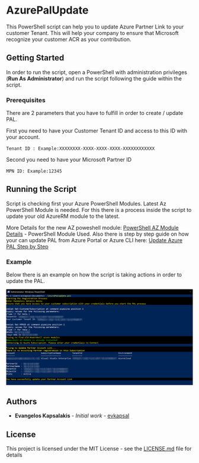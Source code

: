 # AzurePalUpdate

This PowerShell script can help you to update Azure Partner Link to your customer Tenant. This will help your company to ensure that Microsoft recognize your customer ACR as your contribution.

## Getting Started

In order to run the script, open a PowerShell with administration privileges (**Run As Administrator**) and run the script following the guide within the script.

### Prerequisites

There are 2 parameters that you have to fulfill in order to create / update PAL.

First you need to have your Customer Tenant ID and access to this ID with your account.

```
Tenant ID : Example:XXXXXXXX-XXXX-XXXX-XXXX-XXXXXXXXXXXX
```

Second you need to have your Microsoft Partner ID

```
MPN ID: Example:12345
```

## Running the Script

Script is checking first your Azure PowerShell Modules.
Latest Az PowerShell Module is needed. For this there is a process inside the script to update your old AzureRM module to the latest.

More Details for the new AZ poweshell module:
[PowerShell AZ Module Details](https://docs.microsoft.com/en-us/powershell/azure/new-azureps-module-az?view=azps-2.8.0) - PowerShell Module Used.
Also there is step by step guide on how your can update PAL from Azure Portal or Azure CLI here:
[Update Azure PAL Step by Step](https://docs.microsoft.com/en-us/azure/billing/billing-partner-admin-link-started)

### Example

Below there is an example on how the script is taking actions in order to update the PAL.

![](https://github.com/evkapsal/AzurePALUpdate/blob/master/Pal.PNG?raw=true)


## Authors

* **Evangelos Kapsalakis** - *Initial work* - [evkapsal](https://github.com/evkapsal)


## License

This project is licensed under the MIT License - see the [LICENSE.md](LICENSE.md) file for details

